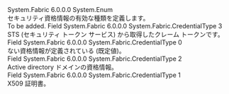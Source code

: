 <Type Name="CredentialType" FullName="System.Fabric.CredentialType">
  <TypeSignature Language="C#" Value="public enum CredentialType" />
  <TypeSignature Language="ILAsm" Value=".class public auto ansi sealed CredentialType extends System.Enum" />
  <TypeSignature Language="DocId" Value="T:System.Fabric.CredentialType" />
  <TypeSignature Language="VB.NET" Value="Public Enum CredentialType" />
  <TypeSignature Language="F#" Value="type CredentialType = " />
  <AssemblyInfo>
    <AssemblyName>System.Fabric</AssemblyName>
    <AssemblyVersion>6.0.0.0</AssemblyVersion>
  </AssemblyInfo>
  <Base>
    <BaseTypeName>System.Enum</BaseTypeName>
  </Base>
  <Docs>
    <summary>
      <para>セキュリティ資格情報の有効な種類を定義します。</para>
    </summary>
    <remarks>To be added.</remarks>
  </Docs>
  <Members>
    <Member MemberName="Claims">
      <MemberSignature Language="C#" Value="Claims" />
      <MemberSignature Language="ILAsm" Value=".field public static literal valuetype System.Fabric.CredentialType Claims = int32(3)" />
      <MemberSignature Language="DocId" Value="F:System.Fabric.CredentialType.Claims" />
      <MemberSignature Language="VB.NET" Value="Claims" />
      <MemberSignature Language="F#" Value="Claims = 3" Usage="System.Fabric.CredentialType.Claims" />
      <MemberType>Field</MemberType>
      <AssemblyInfo>
        <AssemblyName>System.Fabric</AssemblyName>
        <AssemblyVersion>6.0.0.0</AssemblyVersion>
      </AssemblyInfo>
      <ReturnValue>
        <ReturnType>System.Fabric.CredentialType</ReturnType>
      </ReturnValue>
      <MemberValue>3</MemberValue>
      <Docs>
        <summary>
          <para>STS (セキュリティ トークン サービス) から取得したクレーム トークンです。</para>
        </summary>
      </Docs>
    </Member>
    <Member MemberName="None">
      <MemberSignature Language="C#" Value="None" />
      <MemberSignature Language="ILAsm" Value=".field public static literal valuetype System.Fabric.CredentialType None = int32(0)" />
      <MemberSignature Language="DocId" Value="F:System.Fabric.CredentialType.None" />
      <MemberSignature Language="VB.NET" Value="None" />
      <MemberSignature Language="F#" Value="None = 0" Usage="System.Fabric.CredentialType.None" />
      <MemberType>Field</MemberType>
      <AssemblyInfo>
        <AssemblyName>System.Fabric</AssemblyName>
        <AssemblyVersion>6.0.0.0</AssemblyVersion>
      </AssemblyInfo>
      <ReturnValue>
        <ReturnType>System.Fabric.CredentialType</ReturnType>
      </ReturnValue>
      <MemberValue>0</MemberValue>
      <Docs>
        <summary>
          <para>ない資格情報が定義されている (既定値)。</para>
        </summary>
      </Docs>
    </Member>
    <Member MemberName="Windows">
      <MemberSignature Language="C#" Value="Windows" />
      <MemberSignature Language="ILAsm" Value=".field public static literal valuetype System.Fabric.CredentialType Windows = int32(2)" />
      <MemberSignature Language="DocId" Value="F:System.Fabric.CredentialType.Windows" />
      <MemberSignature Language="VB.NET" Value="Windows" />
      <MemberSignature Language="F#" Value="Windows = 2" Usage="System.Fabric.CredentialType.Windows" />
      <MemberType>Field</MemberType>
      <AssemblyInfo>
        <AssemblyName>System.Fabric</AssemblyName>
        <AssemblyVersion>6.0.0.0</AssemblyVersion>
      </AssemblyInfo>
      <ReturnValue>
        <ReturnType>System.Fabric.CredentialType</ReturnType>
      </ReturnValue>
      <MemberValue>2</MemberValue>
      <Docs>
        <summary>
          <para>Active directory ドメインの資格情報。</para>
        </summary>
      </Docs>
    </Member>
    <Member MemberName="X509">
      <MemberSignature Language="C#" Value="X509" />
      <MemberSignature Language="ILAsm" Value=".field public static literal valuetype System.Fabric.CredentialType X509 = int32(1)" />
      <MemberSignature Language="DocId" Value="F:System.Fabric.CredentialType.X509" />
      <MemberSignature Language="VB.NET" Value="X509" />
      <MemberSignature Language="F#" Value="X509 = 1" Usage="System.Fabric.CredentialType.X509" />
      <MemberType>Field</MemberType>
      <AssemblyInfo>
        <AssemblyName>System.Fabric</AssemblyName>
        <AssemblyVersion>6.0.0.0</AssemblyVersion>
      </AssemblyInfo>
      <ReturnValue>
        <ReturnType>System.Fabric.CredentialType</ReturnType>
      </ReturnValue>
      <MemberValue>1</MemberValue>
      <Docs>
        <summary>
          <para>X509 証明書。</para>
        </summary>
      </Docs>
    </Member>
  </Members>
</Type>